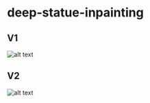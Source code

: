 # deep-statue-inpainting

## V1
![alt text](https://github.com/luismontanaresm/deep-statue-inpainting/blob/main/assets/6rang6.gif?raw=true)

## V2
![alt text](https://github.com/luismontanaresm/deep-statue-inpainting/blob/main/assets/6syvmz.gif?raw=true)

